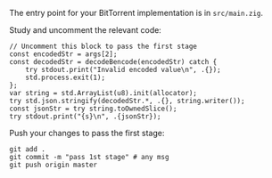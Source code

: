 The entry point for your BitTorrent implementation is in `src/main.zig`.

Study and uncomment the relevant code: 

```zig
// Uncomment this block to pass the first stage
const encodedStr = args[2];
const decodedStr = decodeBencode(encodedStr) catch {
    try stdout.print("Invalid encoded value\n", .{});
    std.process.exit(1);
};
var string = std.ArrayList(u8).init(allocator);
try std.json.stringify(decodedStr.*, .{}, string.writer());
const jsonStr = try string.toOwnedSlice();
try stdout.print("{s}\n", .{jsonStr});
```

Push your changes to pass the first stage:

```
git add .
git commit -m "pass 1st stage" # any msg
git push origin master
```
